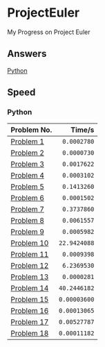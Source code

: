 # ProjectEuler
My Progress on Project Euler

## Answers
[Python](https://github.com/AlexNewson/ProjectEuler/tree/master/Python)

## Speed
### Python
|Problem No.|Time/s|
|---|---:|
|[Problem 1](https://github.com/AlexNewson/ProjectEuler/blob/master/Python/euler001.py)|`0.0002780`|
|[Problem 2](https://github.com/AlexNewson/ProjectEuler/blob/master/Python/euler002.py)|`0.0000730`|
|[Problem 3](https://github.com/AlexNewson/ProjectEuler/blob/master/Python/euler003.py)|`0.0017622`|
|[Problem 4](https://github.com/AlexNewson/ProjectEuler/blob/master/Python/euler004.py)|`0.0003102`|
|[Problem 5](https://github.com/AlexNewson/ProjectEuler/blob/master/Python/euler005.py)|`0.1413260`|
|[Problem 6](https://github.com/AlexNewson/ProjectEuler/blob/master/Python/euler006.py)|`0.0001502`|
|[Problem 7](https://github.com/AlexNewson/ProjectEuler/blob/master/Python/euler007.py)|`0.3737860`|
|[Problem 8](https://github.com/AlexNewson/ProjectEuler/blob/master/Python/euler008.py)|`0.0061557`|
|[Problem 9](https://github.com/AlexNewson/ProjectEuler/blob/master/Python/euler009.py)|`0.0005982`|
|[Problem 10](https://github.com/AlexNewson/ProjectEuler/blob/master/Python/euler010.py)|`22.9424088`|
|[Problem 11](https://github.com/AlexNewson/ProjectEuler/blob/master/Python/euler011.py)|`0.0009398`|
|[Problem 12](https://github.com/AlexNewson/ProjectEuler/blob/master/Python/euler012.py)|`6.2369530`|
|[Problem 13](https://github.com/AlexNewson/ProjectEuler/blob/master/Python/euler013.py)|`0.0000281`|
|[Problem 14](https://github.com/AlexNewson/ProjectEuler/blob/master/Python/euler014.py)|`40.2446182`|
|[Problem 15](https://github.com/AlexNewson/ProjectEuler/blob/master/Python/euler015.py)|`0.00003600`|
|[Problem 16](https://github.com/AlexNewson/ProjectEuler/blob/master/Python/euler016.py)|`0.00013065`|
|[Problem 17](https://github.com/AlexNewson/ProjectEuler/blob/master/Python/euler017.py)|`0.00527787`|
|[Problem 18](https://github.com/AlexNewson/ProjectEuler/blob/master/Python/euler018.py)|`0.00011182`|
